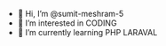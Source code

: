 - 👋 Hi, I’m @sumit-meshram-5
- 👀 I’m interested in CODING
- 🌱 I’m currently learning PHP LARAVAL

<!---
sumit-meshram-5/sumit-meshram-5 is a ✨ special ✨ repository because its `README.md` (this file) appears on your GitHub profile.
You can click the Preview link to take a look at your changes.
--->
